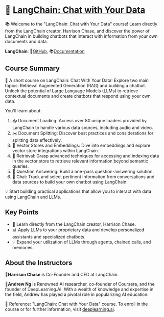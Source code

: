 # 🚀 [LangChain: Chat with Your Data](https://www.deeplearning.ai/short-courses/langchain-chat-with-your-data/?utm_campaign=langchain-launch&utm_medium=email&_hsmi=265152429&_hsenc=p2ANqtz-9UlYz5c-nRZMfgLCGV8A8NUouNPlJfr2zlCSVvOQ1Ma_u2OkBGboSEw-clvdMEiHEAqv123vqBbIPY616OFPjKODkF4g&utm_content=265152429&utm_source=hs_email) 

📚 Welcome to the "LangChain: Chat with Your Data" course! Learn directly from the LangChain creator, Harrison Chase, and discover the power of LangChain in building chatbots that interact with information from your own documents and data. 

**LangChain**:  🔗[GitHub](https://github.com/hwchase17/langchain), 📚[Documentation](https://python.langchain.com/en/latest/index.html)

## Course Summary
📖 A short course on LangChain: Chat With Your Data! Explore two main topics: Retrieval Augmented Generation (RAG) and building a chatbot. Unlock the potential of Large Language Models (LLMs) to retrieve contextual documents and create chatbots that respond using your own data. 

You'll learn about:
1. 📥 Document Loading: Access over 80 unique loaders provided by LangChain to handle various data sources, including audio and video.
2. ✂️ Document Splitting: Discover best practices and considerations for splitting data effectively.
3. 🧮 Vector Stores and Embeddings: Dive into embeddings and explore vector store integrations within LangChain.
4. 🔄 Retrieval: Grasp advanced techniques for accessing and indexing data in the vector store to retrieve relevant information beyond semantic queries.
5. 🤔 Question Answering: Build a one-pass question-answering solution.
6. 💬 Chat: Track and select pertinent information from conversations and data sources to build your own chatbot using LangChain.

💡 Start building practical applications that allow you to interact with data using LangChain and LLMs. 

## Key Points
- 🔑 Learn directly from the LangChain creator, Harrison Chase.
- 📊 Apply LLMs to your proprietary data and develop personalized assistants and specialized chatbots. 
- 💡 Expand your utilization of LLMs through agents, chained calls, and memories. 

## About the Instructors
🌟**Harrison Chase** is Co-Founder and CEO at LangChain.

🌟**Andrew Ng** is Renowned AI researcher, co-founder of Coursera, and the founder of DeepLearning.AI. With a wealth of knowledge and expertise in the field, Andrew has played a pivotal role in popularizing AI education.

🔗 Reference: "LangChain: Chat with Your Data" course. To enroll in the course or for further information, visit [deeplearning.ai](https://www.deeplearning.ai).
